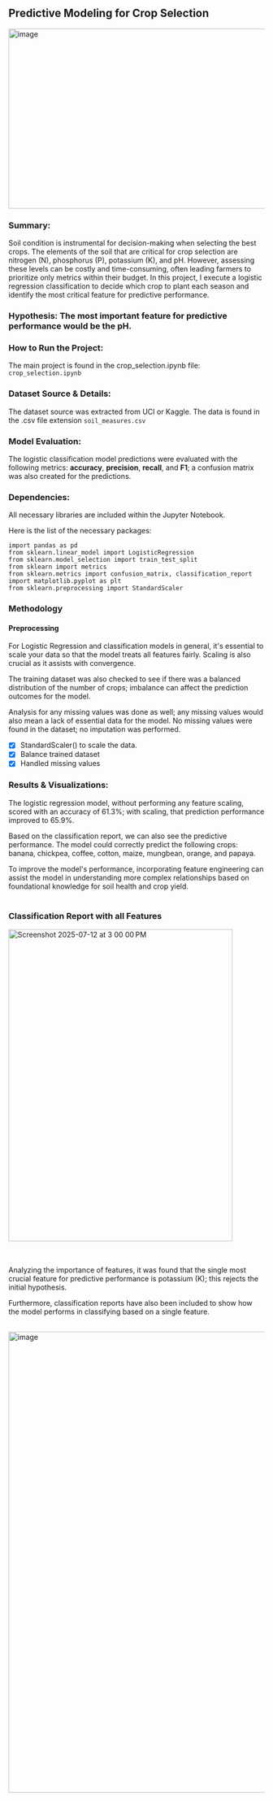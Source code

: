 ## Predictive Modeling for Crop Selection

<img width="530" height="354" alt="image" src="https://github.com/user-attachments/assets/b7bdb1eb-de96-42cf-a8fc-e6293d443868" />

### Summary: 
Soil condition is instrumental for decision-making when selecting the best crops. The elements of the soil that are critical for crop selection are nitrogen (N), phosphorus (P), potassium (K), and pH. However, assessing these levels can be costly and time-consuming, often leading farmers to prioritize only metrics within their budget. In this project, I execute a logistic regression classification to decide which crop to plant each season and identify the most critical feature for predictive performance. 

### Hypothesis: **The most important feature for predictive performance would be the pH.** 

### How to Run the Project: 
The main project is found in the crop_selection.ipynb file: `crop_selection.ipynb`

### Dataset Source & Details:
The dataset source was extracted from UCI or Kaggle. The data is found in the .csv file extension `soil_measures.csv`

### Model Evaluation:
The logistic classification model predictions were evaluated with the following metrics: **accuracy**, **precision**, **recall**, and **F1**; a confusion matrix was also created for the predictions.

### Dependencies:
All necessary libraries are included within the Jupyter Notebook.

Here is the list of the necessary packages:

```
import pandas as pd
from sklearn.linear_model import LogisticRegression
from sklearn.model_selection import train_test_split
from sklearn import metrics
from sklearn.metrics import confusion_matrix, classification_report
import matplotlib.pyplot as plt
from sklearn.preprocessing import StandardScaler
```

### Methodology

#### Preprocessing
For Logistic Regression and classification models in general, it's essential to scale your data so that the model treats all features fairly. Scaling is also crucial as it assists with convergence. 

The training dataset was also checked to see if there was a balanced distribution of the number of crops; imbalance can affect the prediction outcomes for the model.

Analysis for any missing values was done as well; any missing values would also mean a lack of essential data for the model. No missing values were found in the dataset; no imputation was performed.

  - [x] StandardScaler() to scale the data.
  - [x] Balance trained dataset
  - [x] Handled missing values

### Results & Visualizations: 
The logistic regression model, without performing any feature scaling, scored with an accuracy of 61.3%; with scaling, that prediction performance improved to 65.9%. 

Based on the classification report, we can also see the predictive performance. The model could correctly predict the following crops: banana, chickpea, coffee, cotton, maize, mungbean, orange, and papaya. 

To improve the model's performance, incorporating feature engineering can assist the model in understanding more complex relationships based on foundational knowledge for soil health and crop yield.
<br><br>

### Classification Report with all Features
<img width="441" height="614" alt="Screenshot 2025-07-12 at 3 00 00 PM" src="https://github.com/user-attachments/assets/c3d6f6b2-bd44-4576-93dd-7f014d054f6e" />

<br><br>
Analyzing the importance of features, it was found that the single most crucial feature for predictive performance is potassium (K); this rejects the initial hypothesis. 

Furthermore, classification reports have also been included to show how the model performs in classifying based on a single feature. 
<br><br>

<img width="1148" height="907" alt="image" src="https://github.com/user-attachments/assets/361b4d12-00ad-439f-935e-c8476a59af33" />




  





